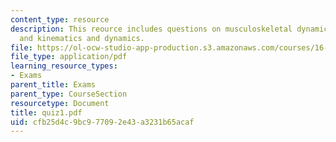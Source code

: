 ```yaml
---
content_type: resource
description: This reource includes questions on musculoskeletal dynamics and control,
  and kinematics and dynamics.
file: https://ol-ocw-studio-app-production.s3.amazonaws.com/courses/16-423j-aerospace-biomedical-and-life-support-engineering-spring-2006/cfb25d4c9bc977092e43a3231b65acaf_quiz1.pdf
file_type: application/pdf
learning_resource_types:
- Exams
parent_title: Exams
parent_type: CourseSection
resourcetype: Document
title: quiz1.pdf
uid: cfb25d4c-9bc9-7709-2e43-a3231b65acaf
---
```

